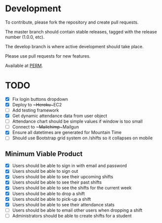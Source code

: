 Development
===========
To contribute, please fork the repository and create pull requests.

The master branch should contain stable releases, tagged with the release number (1.0.0, etc).

The develop branch is where active development should take place.

Please use pull requests for new features.

Available at [PERM](http://54.186.106.12/).

TODO
====
- [x] Fix login buttons dropdown
- [x] Deploy to ~~~Heroku~~~EC2
- [ ] Add testing framework
- [x] Get dynamic attendance data from user object
- [ ] Attendance chart should be simple values if window is too small
- [ ] Connect to ~~~Mailchimp~~~Mailgun
- [x] Ensure all datetimes are generated for Mountain Time
- [ ] Should use Bootstrap grid system on /shifts so it collapses on mobile

Minimum Viable Product
----------------------
- [x] Users should be able to sign in with email and password
- [x] Users should be able to sign out
- [x] Users should be able to see their upcoming shifts
- [x] Users should be able to see their past shifts
- [x] Users should be able to see the shifts for the current week
- [x] Users should be able to drop a shift
- [x] Users should be able to pick-up a shift
- [x] Users should be able to see their attendance stats
- [ ] Users should be able to email other users when dropping a shift
- [ ] Administrators should be able to create shifts for a student
